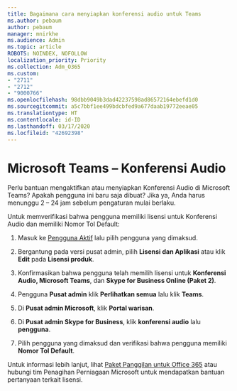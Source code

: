 ```yaml
---
title: Bagaimana cara menyiapkan konferensi audio untuk Teams
ms.author: pebaum
author: pebaum
manager: mnirkhe
ms.audience: Admin
ms.topic: article
ROBOTS: NOINDEX, NOFOLLOW
localization_priority: Priority
ms.collection: Adm_O365
ms.custom:
- "2711"
- "2712"
- "9000766"
ms.openlocfilehash: 98dbb9049b3dad42237598ad86572164ebefd1d0
ms.sourcegitcommit: a5c7bbf1ee499bdcbfed9a677daab19772eeae05
ms.translationtype: HT
ms.contentlocale: id-ID
ms.lasthandoff: 03/17/2020
ms.locfileid: "42692398"
---
```

# <a name="microsoft-teams--audio-conferencing"></a>Microsoft Teams – Konferensi Audio

Perlu bantuan mengaktifkan atau menyiapkan Konferensi Audio di Microsoft Teams? Apakah pengguna ini baru saja dibuat?  Jika ya, Anda harus menunggu 2 – 24 jam sebelum pengaturan mulai berlaku.    

Untuk memverifikasi bahwa pengguna memiliki lisensi untuk Konferensi Audio dan memiliki Nomor Tol Default:

1. Masuk ke [Pengguna Aktif](https://admin.microsoft.com/Adminportal/Home?source=applauncher#/users) lalu pilih pengguna yang dimaksud.

2. Bergantung pada versi pusat admin, pilih **Lisensi dan Aplikasi** atau klik **Edit** pada **Lisensi produk**.

3. Konfirmasikan bahwa pengguna telah memilih lisensi untuk **Konferensi Audio, Microsoft Teams**, dan **Skype for Business Online (Paket 2)**.

4. Pengguna **Pusat admin** klik **Perlihatkan semua** lalu klik **Teams**.

5. Di **Pusat admin Microsoft**, klik **Portal warisan**.

6. Di **Pusat admin Skype for Business**, klik **konferensi audio** lalu **pengguna**.

7. Pilih pengguna yang dimaksud dan verifikasi bahwa pengguna memiliki **Nomor Tol Default**.

Untuk informasi lebih lanjut, lihat [Paket Panggilan untuk Office 365](https://docs.microsoft.com/microsoftteams/calling-plans-for-office-365) atau hubungi tim Penagihan Perniagaan Microsoft untuk mendapatkan bantuan pertanyaan terkait lisensi.
